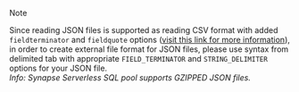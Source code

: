 > [!NOTE]
> Since reading JSON files is supported as reading CSV format with added `fieldterminator` and `fieldquote` options ([visit this link for more information](https://docs.microsoft.com/azure/synapse-analytics/sql/query-json-files)), in order to create external file format for JSON files, please use syntax from delimited tab with appropriate `FIELD_TERMINATOR` and `STRING_DELIMITER` options for your JSON file. <br>
_Info: Synapse Serverless SQL pool supports GZIPPED JSON files._
